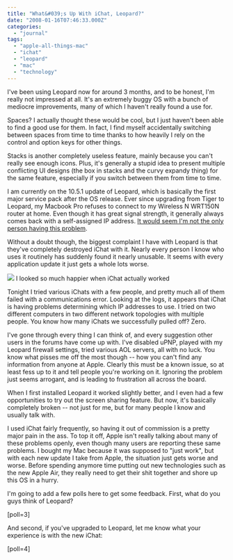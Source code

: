 ```yaml
---
title: "What&#039;s Up With iChat, Leopard?"
date: "2008-01-16T07:46:33.000Z"
categories: 
  - "journal"
tags: 
  - "apple-all-things-mac"
  - "ichat"
  - "leopard"
  - "mac"
  - "technology"
---
```


I've been using Leopard now for around 3 months, and to be honest, I'm really not impressed at all. It's an extremely buggy OS with a bunch of mediocre improvements, many of which I haven't really found a use for.

Spaces? I actually thought these would be cool, but I just haven't been able to find a good use for them. In fact, I find myself accidentally switching between spaces from time to time thanks to how heavily I rely on the control and option keys for other things.

Stacks is another completely useless feature, mainly because you can't really see enough icons. Plus, it's generally a stupid idea to present multiple conflicting UI designs (the box in stacks and the curvy expandy thing) for the same feature, especially if you switch between them from time to time.

I am currently on the 10.5.1 update of Leopard, which is basically the first major service pack after the OS release. Ever since upgrading from Tiger to Leopard, my Macbook Pro refuses to connect to my Wireless N WRT150N router at home. Even though it has great signal strength, it generally always comes back with a self-assigned IP address. [It would seem I'm not the only person having this problem](http://discussions.apple.com/thread.jspa?threadID=1243228&tstart=0).

Without a doubt though, the biggest complaint I have with Leopard is that they've completely destroyed iChat with it. Nearly every person I know who uses it routinely has suddenly found it nearly unusable. It seems with every application update it just gets a whole lots worse.

![](http://farm3.static.flickr.com/2393/1898916114_2aee358f56.jpg?v=0) I looked so much happier when iChat actually worked

Tonight I tried various iChats with a few people, and pretty much all of them failed with a communications error. Looking at the logs, it appears that iChat is having problems determining which IP addresses to use. I tried on two different computers in two different network topologies with multiple people. You know how many iChats we successfully pulled off? Zero.

I've gone through every thing I can think of, and every suggestion other users in the forums have come up with. I've disabled uPNP, played with my Leopard firewall settings, tried various AOL servers, all with no luck. You know what pisses me off the most though -- how you can't find any information from anyone at Apple. Clearly this must be a known issue, so at least fess up to it and tell people you're working on it. Ignoring the problem just seems arrogant, and is leading to frustration all across the board.

When I first installed Leopard it worked slightly better, and I even had a few opportunities to try out the screen sharing feature. But now, it's basically completely broken -- not just for me, but for many people I know and usually talk with.

I used iChat fairly frequently, so having it out of commission is a pretty major pain in the ass. To top it off, Apple isn't really talking about many of these problems openly, even though many users are reporting these same problems. I bought my Mac because it was supposed to "just work", but with each new update I take from Apple, the situation just gets worse and worse. Before spending anymore time putting out new technologies such as the new Apple Air, they really need to get their shit together and shore up this OS in a hurry.

I'm going to add a few polls here to get some feedback. First, what do you guys think of Leopard?

\[poll=3\]

And second, if you've upgraded to Leopard, let me know what your experience is with the new iChat:

\[poll=4\]
